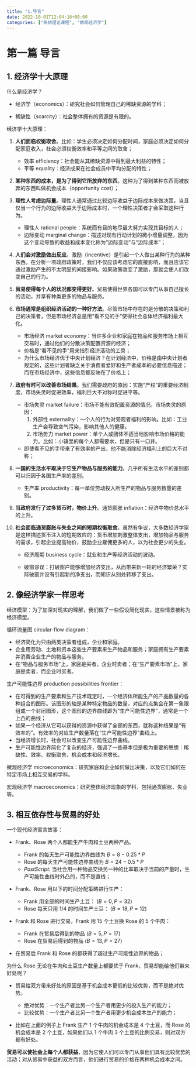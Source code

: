 ```yaml
---
title: "1.导言"
date: 2022-10-01T12:04:16+08:00
categories: ["系统理论课程", "微观经济学"]
---
```


# 第一篇 导言

## 1. 经济学十大原理

什么是经济学？

- 经济学（economics）：研究社会如何管理自己的稀缺资源的学科；

- 稀缺性（scarcity）：社会整体拥有的资源是有限的。

经济学十大原理：

1. **人们面临权衡取舍**。比如：学生必须决定如何分配时间，家庭必须决定如何分配家庭收入，社会必须权衡效率和平等之间的取舍；
    
    - 效率 efficiency：社会能从其稀缺资源中得到最大利益的特性；
    - 平等 equality：经济成果在社会成员中平均分配的特性；

2. **某种东西的成本，是为了得到它所放弃的东西**。这种为了得到某种东西而被放弃的东西叫做机会成本（opportunity cost）；

3. **理性人考虑边际量**。理性人通常通过比较边际收益于边际成本来做决策，当且仅当一个行为的边际收益大于边际成本时，一个理性决策者才会采取这种行为。

    - 理性人 rational people：系统而有目的地尽最大努力实现其目标的人；
    - 边际变动 marginal change：描述对现有行动计划的微小增量调整，因为这个变动导致的收益和成本变化称为“边际变动”与“边际成本”；

4. **人们会对激励做出反应**。激励（incentive）是引起一个人做出某种行为的某种东西。在分析一项政府政策时，我们不仅应该考虑它的直接影响，而且应该它通过激励产生的不太明显的间接影响。如果政策改变了激励，那就会使人们改变自己的行为。

5. **贸易使得每个人的状况都变得更好**。贸易使得世界各国可以专门从事自己擅长的活动，并享有种类更多的物品与服务。

6. **市场通常是组织经济活动的一种好方法**。尽管市场中存在的是分散的决策和利己的决策者，但是市场经济总是用“看不见的手”使得社会总体经济福利最大化。

    - 市场经济 market economy：当许多企业和家庭在物品和服务市场上相互交易时，通过他们的分散决策配置资源的经济；
    - 价格是“看不见的手”用来指引经济活动的工具；
    - 为什么市场经济优于中央计划经济？在计划经济中，价格是由中央计划者规定的，这些计划者缺乏关于消费者爱好和生产者成本的必要信息描述；而在市场经济中，这些信息都反映在了价格上；

7. **政府有时可以改善市场结果**。我们需要政府的原因：实施“产权”的重要经济制度，市场失灵时促进效率，福利巨大不对称时促进平等。

    - 市场失灵 market failure：市场不能有效配置资源的情况。市场失灵的原因：
        1. 外部性 externality：一个人的行为对旁观者福利的影响。比如：工业生产会导致空气污染，影响其他人的健康。
        2. 市场势力 market power：单个人或团体不适当地影响市场价格的能力。比如：小镇里的每个人都需要水，但是只有一口井。
    - 即使看不见的手带来了有效率的产出，他不能消除经济福利上的巨大不对称；

8. **一国的生活水平取决于它生产物品与服务的能力**。几乎所有生活水平的差别都可以归因于各国生产率的差别。

    - 生产率 productivity：每一单位劳动投入所生产的物品与服务数量的差别。

9. **当政府发行了过多货币时，物价上升**。通货膨胀 inflation：经济中物价总水平的上升。

10. **社会面临通货膨胀与失业之间的短期权衡取舍**。虽然有争议，大多数经济学家是这样描述货币注入的短期效应的：货币增加刺激整体支出，增加物品与服务的需求，引起企业提高物价，鼓励企业雇佣更多的人，以为社会更少的失业。

    - 经济周期 business cycle：就业和生产等经济活动的波动。

    - 破窗谬误：打破窗户能够增加经济支出，从而带来新一轮的经济繁荣？实际破窗并没有引起新的净支出，而知识从别处转移了支出。

## 2. 像经济学家一样思考

经济模型：为了加深对现实的理解，我们做了一些假设简化现实，这些情景被称为经济模型。

循环流量图 circular-flow diagram：

- 经济简化为只由两类决策者组成，企业和家庭。
- 企业用劳动、土地和资本这些生产要素来生产物品和服务；家庭拥有生产要素并消费企业生产的物品与服务。
- 在“物品与服务市场”上，家庭是买者，企业时卖者；在“生产要素市场”上，家庭是卖者，而企业时买者。

生产可能性边界 production possibilities frontier：

- 在可得到的生产要素和生产技术既定时，一个经济体所能生产的产品数量的各种组合的图形。该图形的轴是某种特定物品的数量，对应的点集会在第一象限组成一个封闭图形，这个图形的边界曲线即为“生产可能性边界”，通常是一个上凸的曲线；
- 如果一个经济从它可以获得的资源中获得了全部的东西，就称这种结果是“有效率的”。有效率的对应生产数量落在“生产可能性边界”曲线上。
- 当经济增长时，社会可以改变生产可能性边界曲线。
- 生产可能性边界简化了复杂的经济，强调了一些基本但是极为重要的思想：稀缺性、效率、权衡取舍、机会成本和经济增长。

微观经济学 microeconomics：研究家庭和企业如何做出决策，以及它们如何在特定市场上相互交易的学科。

宏观经济学 macroeconomics：研究整体经济现象的学科，包括通货膨胀、失业等。

## 3. 相互依存性与贸易的好处

一个现代经济寓言故事：

- Frank、Rose 两个人都能生产牛肉和土豆两种产品。
    
    - Frank 的每天生产可能性边界曲线为 $B = 8 - 0.25 * P$
    - Rose 的每天生产可能性边界曲线为 $B = 24 - 0.5 * P$
    - *PostScript*: 当社会用一种物品交换另一种的比率取决于当前的产量时，生产可能性曲线时外凸的，而不是直线；

- Frank、Rose 用以下的时间分配策略进行生产：

    - Frank 用全部的时间生产土豆： $(B=0, P=32)$
    - Rose 每天只用 1/4 的时间生产土豆： $(B=18, P=12)$

- Frank 和 Rose 进行交易，Frank 用 15 个土豆换 Rose 的 5 个牛肉：

    - Frank 在贸易后得到的物品 $(B = 5, P = 17)$
    - Rose 在贸易后得到的物品 $(B = 13, P = 27)$

- 在贸易后 Frank 和 Rose 的都获得了超过生产可能性边界的物品；

为什么 Rose 无论在牛肉和土豆生产数量上都要优于 Frank，贸易却能给他们带来好处呢？

- 贸易给双方带来好处的原因是基于机会成本更低的比较优势，而不是绝对优势。

    - 绝对优势：一个生产者比另一个生产者用更少的投入生产的能力；
    - 比较优势：一个生产者比另一个生产者用更少机会成本生产的能力；

- 比如在上面的例子上 Frank 生产 1 个牛肉的机会成本是 4 个土豆，而 Rose 的机会成本是 2 个土豆，如果他们以 1 个牛肉 3 个土豆的比例交易，则对双方都有好处。

**贸易可以使社会上每个人都获益**，因为它使人们可以专门从事他们具有比较优势的活动；对从贸易中获益的双方而言，他们进行贸易的价格在两种机会成本之间。


